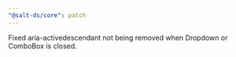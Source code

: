 ```yaml
---
"@salt-ds/core": patch
---
```


Fixed aria-activedescendant not being removed when Dropdown or ComboBox is closed.
